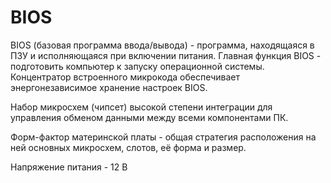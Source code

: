 # BIOS

BIOS (базовая программа ввода/вывода) - программа, находящаяся в ПЗУ и исполняющаяся при включении питания. Главная функция BIOS - подготовить компьютер к запуску операционной системы. Концентратор встроенного микрокода обеспечивает энергонезависимое хранение настроек BIOS.

Набор микросхем (чипсет) высокой степени интеграции для управления обменом данными между всеми компонентами ПК. 

Форм-фактор материнской платы - общая стратегия расположения на ней основных микросхем, слотов, её форма и размер.

Напряжение питания - 12 В
